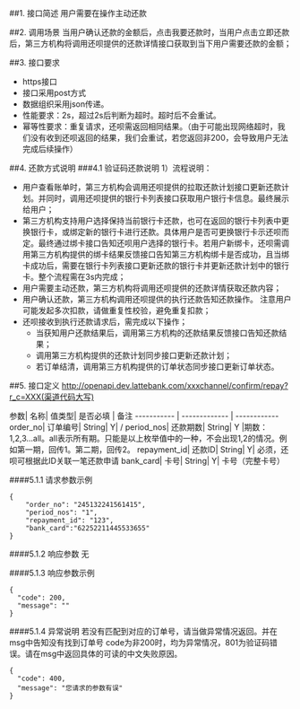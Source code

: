 ##1. 接口简述
用户需要在操作主动还款

##2. 调用场景
当用户确认还款的金额后，点击我要还款时，当用户点击立即还款后，第三方机构将调用还呗提供的还款详情接口获取到当下用户需要还款的金额；



##3. 接口要求
* https接口
* 接口采用post方式
* 数据组织采用json传递。
* 性能要求：2s，超过2s后判断为超时。超时后不会重试。
* 幂等性要求：重复请求，还呗需返回相同结果。（由于可能出现网络超时，我们没有收到还呗返回的结果，我们会重试，若您返回非200，会导致用户无法完成后续操作）

##4. 还款方式说明
###4.1 验证码还款说明
1）流程说明：

* 用户查看账单时，第三方机构会调用还呗提供的拉取还款计划接口更新还款计划。并同时，调用还呗提供的银行卡列表接口获取用户银行卡信息。最终展示给用户；
* 第三方机构支持用户选择保持当前银行卡还款，也可在返回的银行卡列表中更换银行卡，或绑定新的银行卡进行还款。具体用户是否可更换银行卡示还呗而定。最终通过绑卡接口告知还呗用户选择的银行卡。若用户新绑卡，还呗需调用第三方机构提供的绑卡结果反馈接口告知第三方机构绑卡是否成功，且当绑卡成功后，需要在银行卡列表接口更新还款的银行卡并更新还款计划中的银行卡。整个流程需在3s内完成；
* 用户需要主动还款，第三方机构将调用还呗提供的还款详情获取还款内容；
* 用户确认还款，第三方机构调用还呗提供的执行还款告知还款操作。 注意用户可能发起多次扣款，请做重复性校验，避免重复扣款；
* 还呗接收到执行还款请求后，需完成以下操作；
   * 当获知用户还款结果后，调用第三方机构的还款结果反馈接口告知还款结果；
   * 调用第三方机构提供的还款计划同步接口更新还款计划；
   * 若订单结清，调用第三方机构提供的订单状态同步接口更新订单状态。

##5. 接口定义
http://openapi.dev.lattebank.com/xxxchannel/confirm/repay?r_c=XXX(渠道代码大写)

参数|  名称|  值类型| 是否必填 | 备注
----------- | ------------- | ------------
order_no|  订单编号|  String|  Y| /
period_nos|  还款期数|  String|  Y |期数：1,2,3...all。all表示所有期。只能是以上枚举值中的一种，不会出现1,2的情况。例如第一期，回传1。第二期，回传2。
repayment_id|  还款ID|  String|  Y| 必须，还呗可根据此ID关联一笔还款申请
bank_card| 卡号|  String|  Y| 卡号（完整卡号）


####5.1.1 请求参数示例
```
{
    "order_no": "245132241561415",
    "period_nos": "1",
    "repayment_id": "123",
    "bank_card":"62252211445533655"
}
```
####5.1.2 响应参数
无

####5.1.3 响应参数示例
```
{
  "code": 200,
  "message": ""
}
```


####5.1.4 异常说明
若没有匹配到对应的订单号，请当做异常情况返回。并在msg中告知没有找到订单号 code为非200时，均为异常情况，801为验证码错误。请在msg中返回具体的可读的中文失败原因。
```
{
  "code": 400,
  "message": "您请求的参数有误"
}
```

